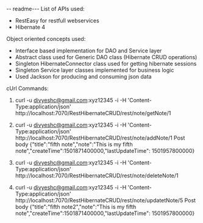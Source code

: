 -- readme---
List of APIs used:

- RestEasy for restfull webservices
- Hibernate 4

Object oriented concepts used:
-	Interface based implementation for DAO and Service layer
-	Abstract class used for Generic DAO class (Hibernate CRUD operations)
-	Singleton HibernateConnector class used for getting hibernate sessions
-	Singleton Service layer classes implemented for business logic
-	Used Jackson for producing and consuming json data


cUrl Commands:

1)	curl -u divyeshc@gmail.com:xyz12345 -i -H 'Content-Type:application/json' http://localhost:7070/RestHibernateCRUD/rest/note/getNote/1

2)	curl -u divyeshc@gmail.com:xyz12345 -i -H 'Content-Type:application/json' http://localhost:7070/RestHibernateCRUD/rest/note/addNote/1
Post body
{"title":"fifth note","note":"This is my fifth note","createTime":1501871400000,"lastUpdateTime": 1501957800000}

3)	curl -u divyeshc@gmail.com:xyz12345 -i -H 'Content-Type:application/json' http://localhost:7070/RestHibernateCRUD/rest/note/deleteNote/1

4)	curl -u divyeshc@gmail.com:xyz12345 -i -H 'Content-Type:application/json' http://localhost:7070/RestHibernateCRUD/rest/note/updatetNote/5
Post body
{"title":"fifth note2","note":"This is my fifth note","createTime":1501871400000,"lastUpdateTime": 1501957800000}
